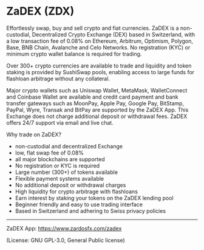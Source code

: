 # ZaDEX (ZDX)
Effortlessly swap, buy and sell crypto and fiat currencies.
ZaDEX is a non-custodial, Decentralized Crypto Exchange (DEX) based in Switzerland, with a low transaction fee of 0.08% on Ethereum, Arbitrum, Optimism, Polygon, Base, BNB Chain, Avalanche and Celo Networks. No registration (KYC) or minimum crypto wallet balance is required for trading.

Over 300+ crypto currencies are available to trade and liquidity and token staking is provided by SushiSwap pools, enabling access to large funds for flashloan arbitrage without any collateral. 

Major crypto wallets such as Uniswap Wallet, MetaMask, WalletConnect and Coinbase Wallet are available and credit card payment and bank transfer gateways such as MoonPay, Apple Pay, Google Pay, BitStamp, PayPal, Wyre, Transak and BitPay are supported by the ZaDEX App. This Exchange does not charge additional deposit or withdrawal fees. ZaDEX offers 24/7 support via email and live chat. 

Why trade on ZaDEX?
- non-custodial and decentralized Exchange
- low, flat swap fee of 0.08%
- all major blockchains are supported
- No registration or KYC is required
- Large number (300+) of tokens available
- Flexible payment systems available
- No additional deposit or withdrawal charges
- High liquidity for crypto arbitrage with flashloans
- Earn interest by staking your tokens on the ZaDEX lending pool
- Beginner friendly and easy to use trading interface
- Based in Switzerland and adhering to Swiss privacy policies

____
ZaDEX App: https://www.zardosfx.com/zadex

(License: GNU GPL-3.0, General Public license)
